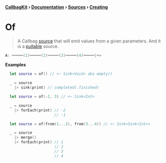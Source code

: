 #### [CallbagKit][Callbag] › [Documentation][Documentation] › [Sources][Sources] › [Creating][Creating]
# Of
> A Callbag [source][Sources] that will emit values from a given parameters.
> And it is a [pullable][Sources] source.

```swift
A: ─────(1)─────(2)─────(3)─────(4)─────|─>
```

**Examples**

```swift
  let source = of() // <~ Sink<Void> aka empty()

  _ = source
    |> sink(print) // completed(.finished)
```

```swift
  let source = of(-2, 3) // <~ Sink<Int>

  _ = source
    |> forEach(print) // -2
                      // -1
```

```swift
  let source = of(from(1...2), from(3...4)) // <~ Sink<Sink<Int>>

  _ = source
    |> merge()
    |> forEach(print) // 1
                      // 2
                      // 3
                      // 4
```

[Callbag]: <../../../README.md> (Callbag)
[Documentation]: <../../README.md> (Documentation)
[Sources]: <../README.md> (Sources)
[Creating]: <./README.md> (Creating)